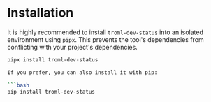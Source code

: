 # Installation

It is highly recommended to install `troml-dev-status` into an isolated environment using `pipx`. This prevents the tool's dependencies from conflicting with your project's dependencies.

```bash
pipx install troml-dev-status

If you prefer, you can also install it with pip:

```bash
pip install troml-dev-status
```